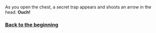 As you open the chest, a secret trap appears and shoots an arrow in the head. **Ouch!**

### [Back to the beginning](../beginning.md)